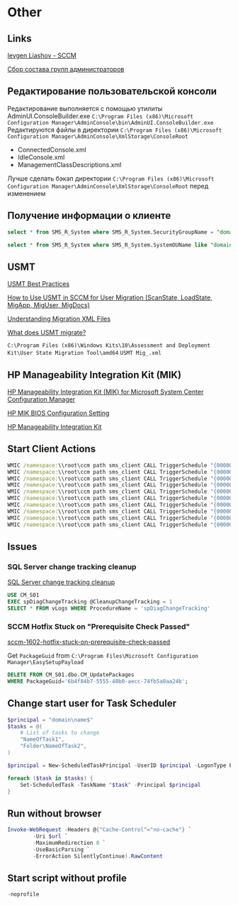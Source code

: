 # Other

## Links

[Ievgen Liashov - SCCM](https://www.youtube.com/channel/UCwp8uhhZgP-ha0EsUreXBUQ/videos)

[Сбор состава групп администраторов](https://www.itninja.com/blog/view/audit-local-administrator-group-with-sccm)

## Редактирование пользовательской консоли

Редактирование выполняется с помощью утилиты AdminUI.ConsoleBuilder.exe `C:\Program Files (x86)\Microsoft Configuration Manager\AdminConsole\bin\AdminUI.ConsoleBuilder.exe` Редактируются файлы в директории `C:\Program Files (x86)\Microsoft Configuration Manager\AdminConsole\XmlStorage\ConsoleRoot`

- ConnectedConsole.xml
- IdleConsole.xml
- ManagementClassDescriptions.xml

Лучше сделать бэкап директории `C:\Program Files (x86)\Microsoft Configuration Manager\AdminConsole\XmlStorage\ConsoleRoot` перед изменением

## Получение информации о клиенте

```sql
select * from SMS_R_System where SMS_R_System.SecurityGroupName = "domain\\group"

select * from SMS_R_System where SMS_R_System.SystemOUName like "domain/ou/ou"
```

## USMT

[USMT Best Practices](https://docs.microsoft.com/en-us/windows/deployment/usmt/usmt-best-practices)

[How to Use USMT in SCCM for User Migration (ScanState, LoadState, MigApp, MigUser, MigDocs)](https://www.youtube.com/watch?v=f7_8B0TCLuI)

[Understanding Migration XML Files](https://docs.microsoft.com/en-us/windows/deployment/usmt/understanding-migration-xml-files#bkmk-config)

[What does USMT migrate?](https://docs.microsoft.com/en-us/windows/deployment/usmt/usmt-what-does-usmt-migrate)

`C:\Program Files (x86)\Windows Kits\10\Assessment and Deployment Kit\User State Migration Tool\amd64` `USMT Mig_.xml`

## HP Manageability Integration Kit (MIK)

[HP Manageability Integration Kit (MIK) for Microsoft System Center Configuration Manager](https://ftp.ext.hp.com/pub/caps-softpaq/cmit/HPMIK.html)

[HP MIK BIOS Configuration Setting](https://www.youtube.com/watch?v=WGi03_2_8ms)

[HP Manageability Integration Kit](http://nas.wuibaille.fr/LeblogOSDdownload/MICROSOFT/SCCM/HPMIKWhitepaper.pdf)

## Start Client Actions

```bat title="StartClientActions.bat"
WMIC /namespace:\\root\ccm path sms_client CALL TriggerSchedule "{00000000-0000-0000-0000-000000000121}" /NOINTERACTIVE
WMIC /namespace:\\root\ccm path sms_client CALL TriggerSchedule "{00000000-0000-0000-0000-000000000003}" /NOINTERACTIVE
WMIC /namespace:\\root\ccm path sms_client CALL TriggerSchedule "{00000000-0000-0000-0000-000000000010}" /NOINTERACTIVE
WMIC /namespace:\\root\ccm path sms_client CALL TriggerSchedule "{00000000-0000-0000-0000-000000000001}" /NOINTERACTIVE
WMIC /namespace:\\root\ccm path sms_client CALL TriggerSchedule "{00000000-0000-0000-0000-000000000021}" /NOINTERACTIVE
WMIC /namespace:\\root\ccm path sms_client CALL TriggerSchedule "{00000000-0000-0000-0000-000000000022}" /NOINTERACTIVE
WMIC /namespace:\\root\ccm path sms_client CALL TriggerSchedule "{00000000-0000-0000-0000-000000000002}" /NOINTERACTIVE
WMIC /namespace:\\root\ccm path sms_client CALL TriggerSchedule "{00000000-0000-0000-0000-000000000031}" /NOINTERACTIVE
WMIC /namespace:\\root\ccm path sms_client CALL TriggerSchedule "{00000000-0000-0000-0000-000000000108}" /NOINTERACTIVE
WMIC /namespace:\\root\ccm path sms_client CALL TriggerSchedule "{00000000-0000-0000-0000-000000000111}" /NOINTERACTIVE
```

## Issues

### SQL Server change tracking cleanup

[SQL Server change tracking cleanup](https://docs.microsoft.com/en-us/mem/configmgr/core/servers/deploy/install/list-of-prerequisite-checks#bkmk_changetracking)

```sql
USE CM_S01
EXEC spDiagChangeTracking @CleanupChangeTracking = 1
SELECT * FROM vLogs WHERE ProcedureName = 'spDiagChangeTracking'
```

### SCCM Hotfix Stuck on "Prerequisite Check Passed"

[sccm-1602-hotfix-stuck-on-prerequisite-check-passed](https://emeneye.wordpress.com/2016/08/01/sccm-1602-hotfix-stuck-on-prerequisite-check-passed/)

Get `PackageGuid` from `C:\Program Files\Microsoft Configuration Manager\EasySetupPayload`

```sql
DELETE FROM CM_S01.dbo.CM_UpdatePackages
WHERE PackageGuid='6b4f84b7-5555-48b0-aecc-74fb5a8aa24b';
```

## Change start user for Task Scheduler

```powershell title="powershell"
$principal = "domain\name$"
$tasks = @(
    # List of tasks to change
    "NameOfTask1",
    "Folder\NameOfTask2",
)

$principal = New-ScheduledTaskPrincipal -UserID $principal -LogonType Password

foreach ($task in $tasks) {
    Set-ScheduledTask -TaskName "$task" -Principal $principal
}
```

## Run without browser

```powershell title="powershell"
Invoke-WebRequest -Headers @{"Cache-Control"="no-cache"} `
        -Uri $url `
        -MaximumRedirection 0 `
        -UseBasicParsing `
        -ErrorAction SilentlyContinue).RawContent
```

## Start script without profile

```powershell
-noprofile
```
